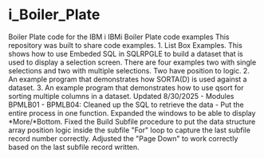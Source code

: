 # i_Boiler_Plate
Boiler Plate code for the IBM i
IBMi Boiler Plate code examples This repository was built to share code examples. 1. List Box Examples. This shows how to use Embeded SQL in SQLRPGLE to build a dataset that is used to display a selection screen. There are four examples two with single selections and two with multiple selections. Two have position to logic. 2. An example program that demonstrates how SORTA(D) is used against a dataset. 3. An example program that demonstrates how to use qsort for sorting multiple columns in a dataset.
Updated 8/30/2025 - Modules BPMLB01 - BPMLB04:
  Cleaned up the SQL to retrieve the data - Put the entire process in one function.
  Expanded the windows to be able to display *More/*Bottom.
  Fixed the Build Subfile procedure to put the data structure array position logic inside the subfile "For" loop to capture the last subfile record number correctly.
  Adjusted the "Page Down" to work correctly based on the last subfile record written.
